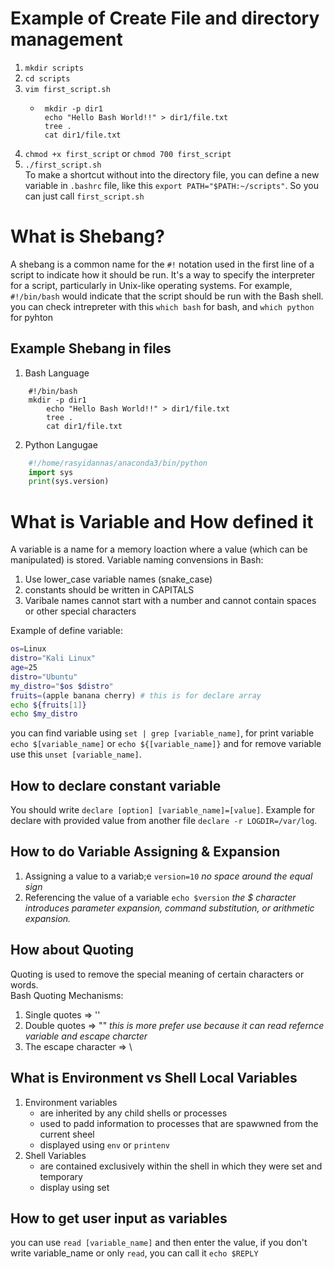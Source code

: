 # Example of Create File and directory management

1. `mkdir scripts`
2. `cd scripts`
3. `vim first_script.sh`
   - ```Shell
      mkdir -p dir1
      echo "Hello Bash World!!" > dir1/file.txt
      tree .
      cat dir1/file.txt
     ```
4. `chmod +x first_script` or `chmod 700 first_script`
5. `./first_script.sh`  
   To make a shortcut without into the directory file, you can define a new variable in `.bashrc` file, like this `export PATH="$PATH:~/scripts"`. So you can just call `first_script.sh`

# What is Shebang?

A shebang is a common name for the `#!` notation used in the first line of a script to indicate how it should be run. It's a way to specify the interpreter for a script, particularly in Unix-like operating systems. For example, `#!/bin/bash` would indicate that the script should be run with the Bash shell.  
you can check intrepreter with this `which bash` for bash, and `which python` for pyhton

## Example Shebang in files

1. Bash Language

```Shell
	#!/bin/bash
	mkdir -p dir1
        echo "Hello Bash World!!" > dir1/file.txt
        tree .
        cat dir1/file.txt
```

2. Python Langugae

```Python
	#!/home/rasyidannas/anaconda3/bin/python
	import sys
	print(sys.version)
```

# What is Variable and How defined it

A variable is a name for a memory loaction where a value (which can be manipulated) is stored.
Variable naming convensions in Bash:

1. Use lower_case variable names (snake_case)
2. constants should be written in CAPITALS
3. Varibale names cannot start with a number and cannot contain spaces or other special characters

Example of define variable:

```Bash
os=Linux
distro="Kali Linux"
age=25
distro="Ubuntu"
my_distro="$os $distro"
fruits=(apple banana cherry) # this is for declare array
echo ${fruits[1]}
echo $my_distro
```

you can find variable using `set | grep [variable_name]`, for print variable `echo $[variable_name]` or `echo ${[variable_name]}` and for remove variable use this `unset [variable_name]`.

## How to declare constant variable

You should write `declare [option] [variable_name]=[value]`. Example for declare with provided value from another file `declare -r LOGDIR=/var/log`.

## How to do Variable Assigning & Expansion

1. Assigning a value to a variab;e
   `version=10` _no space around the equal sign_
2. Referencing the value of a variable
   `echo $version` _the $ character introduces parameter expansion, command substitution, or arithmetic expansion._

## How about Quoting

Quoting is used to remove the special meaning of certain characters or words.  
Bash Quoting Mechanisms:

1. Single quotes => ''
2. Double quotes => "" _this is more prefer use because it can read refernce variable and escape charcter_
3. The escape character => \

## What is Environment vs Shell Local Variables

1. Environment variables
   - are inherited by any child shells or processes
   - used to padd information to processes that are spawwned from the current sheel
   - displayed using `env` or `printenv`
2. Shell Variables
   - are contained exclusively within the shell in which they were set and temporary
   - display using set

## How to get user input as variables

you can use `read [variable_name]` and then enter the value, if you don't write variable_name or only `read`, you can call it `echo $REPLY`
